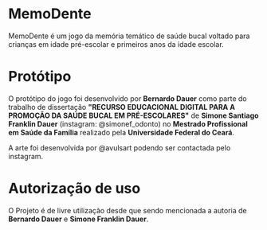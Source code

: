 # MemoDente
MemoDente é um jogo da memória temático de saúde bucal voltado para crianças em idade pré-escolar e primeiros anos da idade escolar.

# Protótipo
O protótipo do jogo foi desenvolvido por <b>Bernardo Dauer</b> como parte do trabalho de dissertação <b>"RECURSO EDUCACIONAL DIGITAL PARA A PROMOÇÃO DA SAÚDE BUCAL EM PRÉ-ESCOLARES"</b> de <b>Simone Santiago Franklin Dauer</b> (instagram: @simonef_odonto) no <b>Mestrado Profissional em Saúde da Família</b> realizado pela <b>Universidade Federal do Ceará</b>.

A arte foi desenvolvida por @avulsart podendo ser contactada pelo instagram.

# Autorização de uso
O Projeto é de livre utilização desde que sendo mencionada a autoria de <b>Bernardo Dauer</b> e <b>Simone Franklin Dauer</b>.
